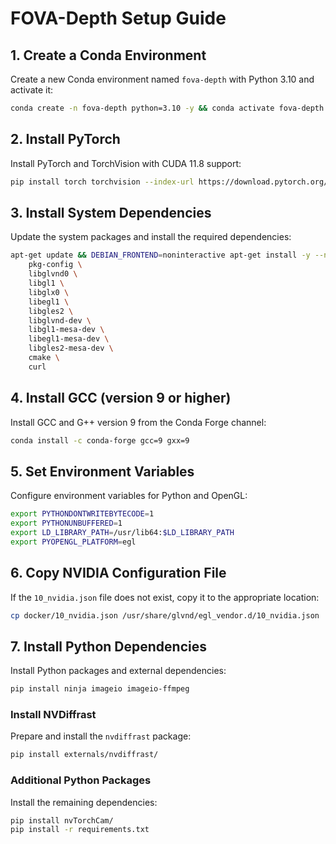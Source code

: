 # FOVA-Depth Setup Guide

## 1. Create a Conda Environment
Create a new Conda environment named `fova-depth` with Python 3.10 and activate it:
```bash
conda create -n fova-depth python=3.10 -y && conda activate fova-depth
```

## 2. Install PyTorch
Install PyTorch and TorchVision with CUDA 11.8 support:
```bash
pip install torch torchvision --index-url https://download.pytorch.org/whl/cu118
```

## 3. Install System Dependencies
Update the system packages and install the required dependencies:
```bash
apt-get update && DEBIAN_FRONTEND=noninteractive apt-get install -y --no-install-recommends \
    pkg-config \
    libglvnd0 \
    libgl1 \
    libglx0 \
    libegl1 \
    libgles2 \
    libglvnd-dev \
    libgl1-mesa-dev \
    libegl1-mesa-dev \
    libgles2-mesa-dev \
    cmake \
    curl
```

## 4. Install GCC (version 9 or higher)
Install GCC and G++ version 9 from the Conda Forge channel:
```bash
conda install -c conda-forge gcc=9 gxx=9
```

## 5. Set Environment Variables
Configure environment variables for Python and OpenGL:
```bash
export PYTHONDONTWRITEBYTECODE=1
export PYTHONUNBUFFERED=1
export LD_LIBRARY_PATH=/usr/lib64:$LD_LIBRARY_PATH
export PYOPENGL_PLATFORM=egl
```

## 6. Copy NVIDIA Configuration File
If the `10_nvidia.json` file does not exist, copy it to the appropriate location:
```bash
cp docker/10_nvidia.json /usr/share/glvnd/egl_vendor.d/10_nvidia.json
```

## 7. Install Python Dependencies
Install Python packages and external dependencies:
```bash
pip install ninja imageio imageio-ffmpeg
```

### Install NVDiffrast
Prepare and install the `nvdiffrast` package:
```bash
pip install externals/nvdiffrast/
```

### Additional Python Packages
Install the remaining dependencies:
```bash
pip install nvTorchCam/
pip install -r requirements.txt
```

